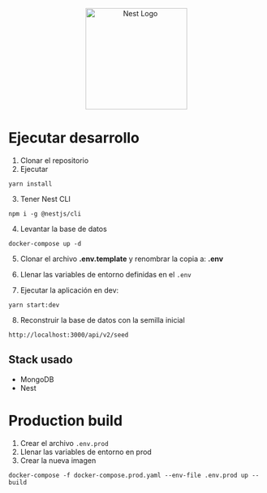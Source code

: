 <p align="center">
  <a href="http://nestjs.com/" target="blank"><img src="https://nestjs.com/img/logo-small.svg" width="200" alt="Nest Logo" /></a>
</p>

# Ejecutar desarrollo

1. Clonar el repositorio
2. Ejecutar
```
yarn install
```
3. Tener Nest CLI
```
npm i -g @nestjs/cli
```
4. Levantar la base de datos
```
docker-compose up -d
```
5. Clonar el archivo __.env.template__ y renombrar la copia a: __.env__

6. Llenar las variables de entorno definidas en el ```.env```

7. Ejecutar la aplicación en dev:
```
yarn start:dev
```
8. Reconstruir la base de datos con la semilla inicial
```
http://localhost:3000/api/v2/seed
```

## Stack usado
* MongoDB
* Nest


# Production build
1. Crear el archivo ```.env.prod```
2. Llenar las variables de entorno en prod
3. Crear la nueva imagen
```
docker-compose -f docker-compose.prod.yaml --env-file .env.prod up --build
```